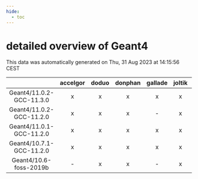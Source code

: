 ```yaml
---
hide:
  - toc
---
```


detailed overview of Geant4
===========================


This data was automatically generated on Thu, 31 Aug 2023 at 14:15:56 CEST  

| |accelgor|doduo|donphan|gallade|joltik|skitty|swalot|victini|
| :---: | :---: | :---: | :---: | :---: | :---: | :---: | :---: | :---: |
|Geant4/11.0.2-GCC-11.3.0|x|x|x|x|x|x|x|x|
|Geant4/11.0.2-GCC-11.2.0|x|x|x|-|x|x|x|x|
|Geant4/11.0.1-GCC-11.2.0|x|x|x|x|x|x|x|x|
|Geant4/10.7.1-GCC-11.2.0|x|x|x|x|x|x|x|x|
|Geant4/10.6-foss-2019b|-|x|x|-|x|x|-|x|
